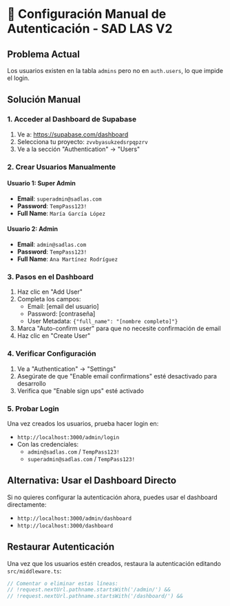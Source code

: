 # 🔧 Configuración Manual de Autenticación - SAD LAS V2

## Problema Actual
Los usuarios existen en la tabla `admins` pero no en `auth.users`, lo que impide el login.

## Solución Manual

### 1. Acceder al Dashboard de Supabase
1. Ve a: https://supabase.com/dashboard
2. Selecciona tu proyecto: `zvvbyasukzedsrpqpzrv`
3. Ve a la sección "Authentication" → "Users"

### 2. Crear Usuarios Manualmente

#### Usuario 1: Super Admin
- **Email**: `superadmin@sadlas.com`
- **Password**: `TempPass123!`
- **Full Name**: `María García López`

#### Usuario 2: Admin
- **Email**: `admin@sadlas.com`
- **Password**: `TempPass123!`
- **Full Name**: `Ana Martínez Rodríguez`

### 3. Pasos en el Dashboard
1. Haz clic en "Add User"
2. Completa los campos:
   - Email: [email del usuario]
   - Password: [contraseña]
   - User Metadata: `{"full_name": "[nombre completo]"}`
3. Marca "Auto-confirm user" para que no necesite confirmación de email
4. Haz clic en "Create User"

### 4. Verificar Configuración
1. Ve a "Authentication" → "Settings"
2. Asegúrate de que "Enable email confirmations" esté desactivado para desarrollo
3. Verifica que "Enable sign ups" esté activado

### 5. Probar Login
Una vez creados los usuarios, prueba hacer login en:
- `http://localhost:3000/admin/login`
- Con las credenciales:
  - `admin@sadlas.com` / `TempPass123!`
  - `superadmin@sadlas.com` / `TempPass123!`

## Alternativa: Usar el Dashboard Directo
Si no quieres configurar la autenticación ahora, puedes usar el dashboard directamente:
- `http://localhost:3000/admin/dashboard`
- `http://localhost:3000/dashboard`

## Restaurar Autenticación
Una vez que los usuarios estén creados, restaura la autenticación editando `src/middleware.ts`:
```typescript
// Comentar o eliminar estas líneas:
// !request.nextUrl.pathname.startsWith('/admin/') &&
// !request.nextUrl.pathname.startsWith('/dashboard/') &&
``` 